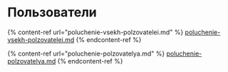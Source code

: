 # Пользователи

{% content-ref url="poluchenie-vsekh-polzovatelei.md" %}
[poluchenie-vsekh-polzovatelei.md](poluchenie-vsekh-polzovatelei.md)
{% endcontent-ref %}

{% content-ref url="poluchenie-polzovatelya.md" %}
[poluchenie-polzovatelya.md](poluchenie-polzovatelya.md)
{% endcontent-ref %}

